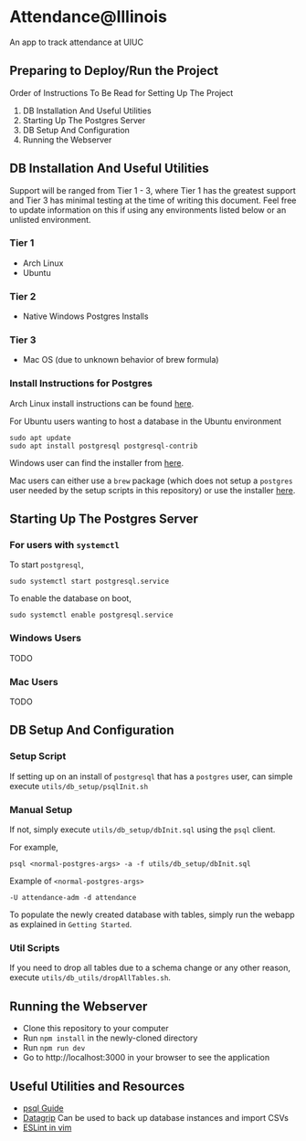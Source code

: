 # Attendance@Illinois

An app to track attendance at UIUC

## Preparing to Deploy/Run the Project

Order of Instructions To Be Read for Setting Up The Project

1. DB Installation And Useful Utilities
1. Starting Up The Postgres Server
1. DB Setup And Configuration
1. Running the Webserver

## DB Installation And Useful Utilities

Support will be ranged from Tier 1 - 3, where Tier 1 has the greatest support and Tier 3 has minimal testing at the time of writing this document. Feel free to update information on this if using any environments listed below or an unlisted environment.

### Tier 1
* Arch Linux
* Ubuntu

### Tier 2
* Native Windows Postgres Installs

### Tier 3
* Mac OS (due to unknown behavior of brew formula)

### Install Instructions for Postgres

Arch Linux install instructions can be found [here](https://wiki.archlinux.org/index.php/PostgreSQL).

For Ubuntu users wanting to host a database in the Ubuntu environment

```
sudo apt update
sudo apt install postgresql postgresql-contrib
```

Windows user can find the installer from [here](https://www.postgresql.org/download/windows/).

Mac users can either use a `brew` package (which does not setup a `postgres` user needed by the setup scripts in this repository) or use the installer [here](https://www.postgresql.org/download/macosx/).

## Starting Up The Postgres Server

### For users with `systemctl`

To start `postgresql`,

```
sudo systemctl start postgresql.service
```

To enable the database on boot,

```
sudo systemctl enable postgresql.service
```

### Windows Users

TODO

### Mac Users

TODO

## DB Setup And Configuration

### Setup Script

If setting up on an install of `postgresql` that has a `postgres` user, can simple execute `utils/db_setup/psqlInit.sh`

### Manual Setup

If not, simply execute `utils/db_setup/dbInit.sql` using the `psql` client.

For example,

```
psql <normal-postgres-args> -a -f utils/db_setup/dbInit.sql
```

Example of `<normal-postgres-args>`

```
-U attendance-adm -d attendance
```

To populate the newly created database with tables, simply run the webapp as explained in `Getting Started`.

### Util Scripts

If you need to drop all tables due to a schema change or any other reason, execute `utils/db_utils/dropAllTables.sh`.

## Running the Webserver

* Clone this repository to your computer
* Run `npm install` in the newly-cloned directory
* Run `npm run dev`
* Go to http://localhost:3000 in your browser to see the application

## Useful Utilities and Resources

* [psql Guide](http://postgresguide.com/utilities/psql.html)
* [Datagrip](https://www.jetbrains.com/datagrip/) Can be used to back up database instances and import CSVs
* [ESLint in vim](https://medium.com/usevim/in-editor-linting-with-syntastic-6814122bdbec)
